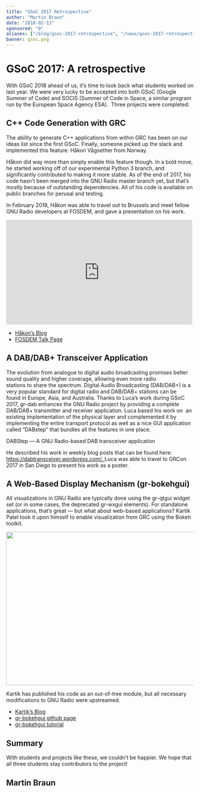 ```yaml
---
title: "GSoC 2017 Retrospective"
author: "Martin Braun"
date: "2018-02-13"
sponsored: "0"
aliases: ["/blog/gsoc-2017-retrospective", "/news/gsoc-2017-retrospective"]
banner: gsoc.png
---
```


# GSoC 2017: A retrospective

With GSoC 2018 ahead of us, it&#8217;s time to look back what students worked on last year. We were very lucky to be accepted into both GSoC (Google Summer of Code) and SOCIS (Summer of Code in Space, a similar program run by the European Space Agency ESA).  Three projects were completed:

## C++ Code Generation with GRC

The ability to generate C++ applications from within GRC has been on our ideas list since the first GSoC. Finally, someone picked up the slack and implemented this feature: Håkon Vågsether from Norway.

Håkon did way more than simply enable this feature though. In a bold move, he started working off of our experimental Python 3 branch, and significantly contributed to making it more stable. As of the end of 2017, his code hasn&#8217;t been merged into the GNU Radio master branch yet, but that&#8217;s mostly because of outstanding dependencies. All of his code is available on public branches for perusal and testing.

In February 2018, Håkon was able to travel out to Brussels and meet fellow GNU Radio developers at FOSDEM, and gave a presentation on his work.

<iframe width="500" height="281" src="https://www.youtube.com/embed/JJ_OgduYXvs?feature=oembed&#038;wmode=opaque" frameborder="0" allow="autoplay; encrypted-media" allowfullscreen></iframe>

- [Håkon&#8217;s Blog](https://grccpp.wordpress.com/)
- [FOSDEM Talk Page](https://fosdem.org/2018/schedule/event/grccpp/)

## A DAB/DAB+ Transceiver Application

The evolution from analogue to digital audio broadcasting promises better sound quality and higher coverage, allowing even more radio<br />
stations to share the spectrum. Digital Audio Broadcasting (DAB/DAB+) is a very popular standard for digital radio and DAB/DAB+ stations can be<br />
found in Europe, Asia, and Australia. Thanks to Luca&#8217;s work during GSoC 2017, gr-dab enhances the GNU Radio project by providing a complete<br />
DAB/DAB+ transmitter and receiver application. Luca based his work on  an existing implementation of the physical layer and complemented it by<br />
implementing the entire transport protocol as well as a nice GUI application called &#8220;DABstep&#8221; that bundles all the features in one place.

DABStep &#8212; A GNU Radio-based DAB transceiver application

He described his work in weekly blog posts that can be found here: [https://dabtransceiver.wordpress.com/. ](https://dabtransceiver.wordpress.com/)Luca was able to travel to GRCon 2017 in San Diego to present his work as a poster.

## A Web-Based Display Mechanism (gr-bokehgui)

All visualizations in GNU Radio are typically done using the gr-qtgui widget set (or in some cases, the deprecated gr-wxgui elements). For standalone applications, that&#8217;s great &#8212; but what about web-based applications? Kartik Patel took it upon himself to enable visualization from GRC using the Bokeh toolkit.

<img class="alignnone wp-image-2030" src="/wp-content/uploads/2018/02/Waterfall_Screenshot-300x163.jpeg" alt="" width="758" height="412" srcset="/wp-content/uploads/2018/02/Waterfall_Screenshot-300x163.jpeg 300w, /wp-content/uploads/2018/02/Waterfall_Screenshot-1024x555.jpeg 1024w, /wp-content/uploads/2018/02/Waterfall_Screenshot.jpeg 1366w" sizes="(max-width: 758px) 100vw, 758px" />

Kartik has published his code as an out-of-tree module, but all necessary modifications to GNU Radio were upstreamed.

- [Kartik&#8217;s Blog](http://kartikpatel.in/GSoC2017/)
- [gr-bokehgui github page](https://github.com/kartikp1995/gr-bokehgui)
- [gr-bokehgui tutorial](http://kartikpatel.in/GSoC2017/tutorial/)

## Summary

With students and projects like these, we couldn&#8217;t be happier. We hope that all three students stay contributors to the project!

## Martin Braun
